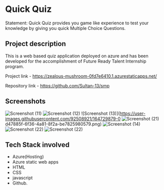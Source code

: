 # Quick Quiz

Statement: Quick Quiz provides you game like experience to test your knowledge by giving you quick Multiple Choice Questions.



## Project description

This is a web based quiz application deployed on azure and has been developed for the accomplishment of Future Ready Talent Internship program.

Project link - https://zealous-mushroom-0fd7e6410.1.azurestaticapps.net/

Repository link - https://github.com/Sultan-13/smp



## Screenshots

![Screenshot (11)](https://user-images.githubusercontent.com/92508921/164729853-7022530d-488b-4e73-a827-2c27a541449f.png)
![Screenshot (12)](https://user-images.githubusercontent.com/92508921/164729867-752e3f84-0206-45ab-9167-485897120ab4.png)
![Screenshot (13)](https://user-images.githubusercontent.com/92508921/164729879-0
![Screenshot (21)](https://user-images.githubusercontent.com/92508921/164729960-965821d7-4ac9-4153-86bf-17fb4ae9dd28.png)
d47885f-6f36-4a81-8f2a-be7825980579.png)
![Screenshot (14)](https://user-images.githubusercontent.com/92508921/164729900-8b6c5f01-e405-4a0a-8587-c2f8a9609337.png)
![Screenshot (22)](https://user-images.githubusercontent.com/92508921/164730010-b3d1bc0f-fd3d-4016-901c-33f8b2f0bc68.png)
![Screenshot (22)](https://user-images.githubusercontent.com/92508921/164730016-fdf0845b-9f67-45ed-b809-8b22c6385c3e.png)


## Tech Stack involved

- Azure(Hosting)
- Azure static web apps
- HTML
- CSS
- javascript
- Github.
